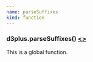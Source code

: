 ```yaml
---
name: parseSuffixes
kind: function
---
```


  <a name="parseSuffixes"></a>

### d3plus.**parseSuffixes**() [<>](https://github.com/d3plus/d3plus-format/blob/master/src/abbreviate.js#L24)


This is a global function.

